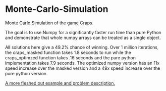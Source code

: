 # Monte-Carlo-Simulation
Monte Carlo Simulation of the game Craps. 

The goal is to use Numpy for a significantly faster run time than pure Python and demonstrate that whole numpy arrays can be treated as a single object.

All solutions here give a 49.2% chance of winning. Over 1 million iterations, the craps_masked function takes 1.8 seconds to run while the craps_optimzed function takes .16 seconds and the pure python implementation takes 7.9 seconds. The optimized numpy version has an 11x speed increase over the masked version and a 49x speed increase over the pure python version. 

[A more fleshed out example and problem description.](https://crunchingnumbers.live/2016/01/24/monte-carlo-simulations-craps/)

